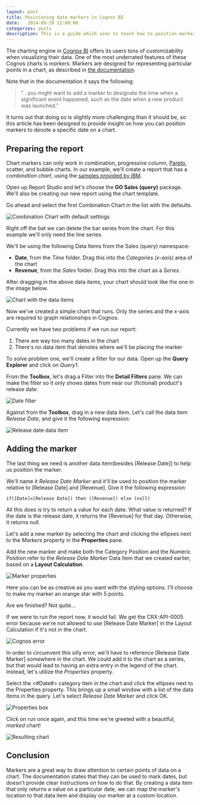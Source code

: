 ```yaml
---
layout: post
title: Positioning date markers in Cognos BI
date:   2014-09-20 12:00:00
categories: posts
description: This is a guide which aims to teach how to position markers relative to a date in a Cognos Business Intelligence chart
---
```


The charting engine in [Cognos BI](http://www-03.ibm.com/software/products/en/business-intelligence/) offers its users tons of customizability when visualizing their data. One of the most underrated features of these Cognos charts is *markers*. Markers are designed for representing particular points in a chart, as described in [the documentation](https://www-01.ibm.com/support/knowledgecenter/SSEP7J_10.2.1/com.ibm.swg.ba.cognos.ug_cr_rptstd.10.2.1.doc/c_add_markers_charts.html?lang=en).

Note that in the documentation it says the following:

> "...you might want to add a marker to designate the time when a significant event happened, such as the date when a new product was launched."

It turns out that doing so is slightly more challenging than it should be, so this article has been designed to provide insight on how you can position markers to denote a specific date on a chart.

## Preparing the report

Chart markers can only work in combination, progressive column, [Pareto](https://en.wikipedia.org/wiki/Pareto_chart), scatter, and bubble charts. In our example, we'll create a report that has a *combination chart*, using the [samples provided by IBM](https://www-01.ibm.com/support/knowledgecenter/SSEP7J_10.2.1/com.ibm.swg.ba.cognos.ig_smples.10.2.1.doc/c_cognos_samples_overview.html?lang=en).

Open up Report Studio and let's choose the **GO Sales (query)** package. We'll also be creating our new report using the chart template.

Go ahead and select the first Combination Chart in the list with the defaults.

![Combination Chart with default settings][cognos-combination-chart-with-default-settings]

Right off the bat we can delete the bar series from the chart. For this example we'll only need the line series.

We'll be using the following Data Items from the Sales (query) namespace:

- **Date**,  from the *Time* folder. Drag this into the *Categories (x-axis)* area of the chart
- **Revenue**, from the *Sales* folder. Drag this into the chart as a *Series*.

After dragging in the above data items, your chart should look like the one in the image below.

![Chart with the data items][cognos-chart-with-data-items]

Now we've created a simple chart that runs. Only the series and the x-axis are required to graph relationships in Cognos.

Currently we have two problems if we run our report:

1. There are way too many dates in the chart
2. There's no data item that denotes where we'll be placing the marker

To solve problem one, we'll create a filter for our data. Open up the **Query Explorer** and click on *Query1*.

From the **Toolbox**, let's drag a Filter into the **Detail Filters** pane. We can make the filter so it only shows dates from near our (fictional) product's release date:

![Date filter][cognos-date-filter]

Against from the **Toolbox**, drag in a new data item. Let's call the data item *Release Date*, and give it the following expression:

![Release date data item][release-date-data-item]

## Adding the marker

The last thing we need is another data item(besides [Release Date]) to help us position the marker.

We'll name it *Release Date Marker* and it'll be used to position the marker relative to [Release Date] and [Revenue]. Give it the following expression:

    if([Date]=[Release Date]) then ([Revenue]) else (null)

All this does is try to return a value for each date. What value is returned? If the date is the release date, it returns the [Revenue] for that day. Otherwise, it returns *null*.

Let's add a new marker by selecting the chart and clicking the ellipses next to the *Markers* property in the **Properties** pane.

Add the new marker and make both the Category Position and the Numeric Position refer to the *Release Date Marker* Data Item that we created earlier, based on a **Layout Calculation**.

![Marker properties][cognos-chart-marker-properties]

Here you can be as creative as you want with the styling options. I'll choose to make my marker an orange star with 5 points.

Are we finished? Not quite...

If we were to run the report now, it would fail. We get the CRX-API-0005 error because we're not allowed to use [Release Date Marker] in the Layout Calculation if it's not in the chart.

![Cognos error][crx-api-0005-cognos-error]

In order to circumvent this silly error, we'll have to reference [Release Date Marker] somewhere in the chart. We could add it to the chart as a series, but that would lead to having an extra entry in the legend of the chart. Instead, let's utilize the *Properties* property.

Select the <#Date#> category item in the chart and click the ellipses next to the Properties property. This brings up a small window with a list of the data items in the query. Let's select *Release Date Marker* and click OK.

![Properties box][cognos-properties-box]

Click on run once again, and this time we're greeted with a beautiful, *marked* chart!

![Resulting chart][cognos-chart-final]

## Conclusion

Markers are a great way to draw attention to certain points of data on a chart. The documentation states that they can be used to mark dates, but doesn't provide clear instructions on how to do that. By creating a data item that only returns a value on a particular date, we can map the marker's location to that data item and display our marker at a custom location.

[cognos-combination-chart-with-default-settings]: ../../../../images/2014-09-20/cognos-combination-chart-with-default-settings.png "Combination Chart with default settings"
[cognos-chart-with-data-items]: ../../../../images/2014-09-20/cognos-chart-with-data-items.png "Chart with the data items"
[cognos-date-filter]: ../../../../images/2014-09-20/cognos-date-filter.png "Date filter"
[release-date-data-item]: ../../../../images/2014-09-20/release-date-data-item.png "Release date data item"
[cognos-chart-marker-properties]: ../../../../images/2014-09-20/cognos-chart-marker-properties.png "Marker properties"
[crx-api-0005-cognos-error]: ../../../../images/2014-09-20/crx-api-0005-cognos-error.png "Cognos error"
[cognos-properties-box]: ../../../../images/2014-09-20/cognos-properties-box.png "Properties box"
[cognos-chart-final]: ../../../../images/2014-09-20/cognos-chart-final.png "Resulting chart"